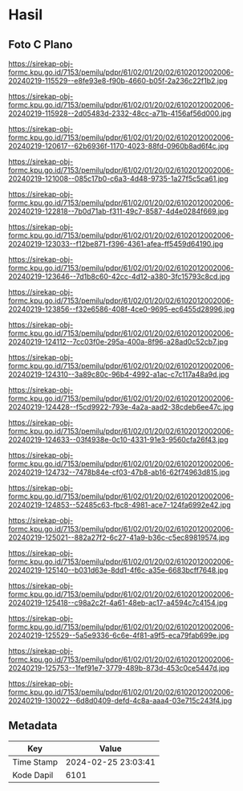 # Hasil

## Foto C Plano

https://sirekap-obj-formc.kpu.go.id/7153/pemilu/pdpr/61/02/01/20/02/6102012002006-20240219-115529--e8fe93e8-f90b-4660-b05f-2a236c22f1b2.jpg

https://sirekap-obj-formc.kpu.go.id/7153/pemilu/pdpr/61/02/01/20/02/6102012002006-20240219-115928--2d05483d-2332-48cc-a71b-4156af56d000.jpg

https://sirekap-obj-formc.kpu.go.id/7153/pemilu/pdpr/61/02/01/20/02/6102012002006-20240219-120617--62b6936f-1170-4023-88fd-0960b8ad6f4c.jpg

https://sirekap-obj-formc.kpu.go.id/7153/pemilu/pdpr/61/02/01/20/02/6102012002006-20240219-121008--085c17b0-c6a3-4d48-9735-1a27f5c5ca61.jpg

https://sirekap-obj-formc.kpu.go.id/7153/pemilu/pdpr/61/02/01/20/02/6102012002006-20240219-122818--7b0d71ab-f311-49c7-8587-4d4e0284f669.jpg

https://sirekap-obj-formc.kpu.go.id/7153/pemilu/pdpr/61/02/01/20/02/6102012002006-20240219-123033--f12be871-f396-4361-afea-ff5459d64190.jpg

https://sirekap-obj-formc.kpu.go.id/7153/pemilu/pdpr/61/02/01/20/02/6102012002006-20240219-123646--7d1b8c60-42cc-4d12-a380-3fc15793c8cd.jpg

https://sirekap-obj-formc.kpu.go.id/7153/pemilu/pdpr/61/02/01/20/02/6102012002006-20240219-123856--f32e6586-408f-4ce0-9695-ec6455d28996.jpg

https://sirekap-obj-formc.kpu.go.id/7153/pemilu/pdpr/61/02/01/20/02/6102012002006-20240219-124112--7cc03f0e-295a-400a-8f96-a28ad0c52cb7.jpg

https://sirekap-obj-formc.kpu.go.id/7153/pemilu/pdpr/61/02/01/20/02/6102012002006-20240219-124310--3a89c80c-96b4-4992-a1ac-c7c117a48a9d.jpg

https://sirekap-obj-formc.kpu.go.id/7153/pemilu/pdpr/61/02/01/20/02/6102012002006-20240219-124428--f5cd9922-793e-4a2a-aad2-38cdeb6ee47c.jpg

https://sirekap-obj-formc.kpu.go.id/7153/pemilu/pdpr/61/02/01/20/02/6102012002006-20240219-124633--03f4938e-0c10-4331-91e3-9560cfa26f43.jpg

https://sirekap-obj-formc.kpu.go.id/7153/pemilu/pdpr/61/02/01/20/02/6102012002006-20240219-124732--7478b84e-cf03-47b8-ab16-62f74963d815.jpg

https://sirekap-obj-formc.kpu.go.id/7153/pemilu/pdpr/61/02/01/20/02/6102012002006-20240219-124853--52485c63-fbc8-4981-ace7-124fa6992e42.jpg

https://sirekap-obj-formc.kpu.go.id/7153/pemilu/pdpr/61/02/01/20/02/6102012002006-20240219-125021--882a27f2-6c27-41a9-b36c-c5ec89819574.jpg

https://sirekap-obj-formc.kpu.go.id/7153/pemilu/pdpr/61/02/01/20/02/6102012002006-20240219-125140--b031d63e-8dd1-4f6c-a35e-6683bcff7648.jpg

https://sirekap-obj-formc.kpu.go.id/7153/pemilu/pdpr/61/02/01/20/02/6102012002006-20240219-125418--c98a2c2f-4a61-48eb-ac17-a4594c7c4154.jpg

https://sirekap-obj-formc.kpu.go.id/7153/pemilu/pdpr/61/02/01/20/02/6102012002006-20240219-125529--5a5e9336-6c6e-4f81-a9f5-eca79fab699e.jpg

https://sirekap-obj-formc.kpu.go.id/7153/pemilu/pdpr/61/02/01/20/02/6102012002006-20240219-125753--1fef91e7-3779-489b-873d-453c0ce5447d.jpg

https://sirekap-obj-formc.kpu.go.id/7153/pemilu/pdpr/61/02/01/20/02/6102012002006-20240219-130022--6d8d0409-defd-4c8a-aaa4-03e715c243f4.jpg


## Metadata

| Key        | Value               |
| ---------- | ------------------- |
| Time Stamp | 2024-02-25 23:03:41 |
| Kode Dapil | 6101                |



